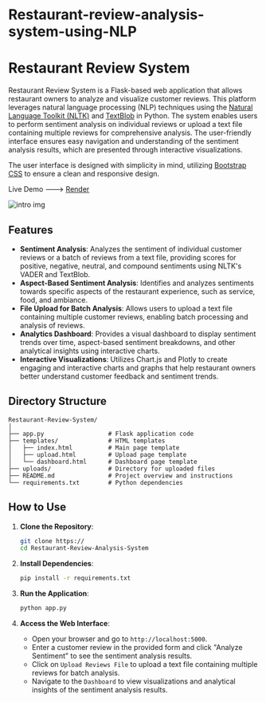 # Restaurant-review-analysis-system-using-NLP
# Restaurant Review System

Restaurant Review System is a Flask-based web application that allows restaurant owners to analyze and visualize customer reviews. This platform leverages natural language processing (NLP) techniques using the [Natural Language Toolkit (NLTK)](https://www.nltk.org/) and [TextBlob](https://textblob.readthedocs.io/en/dev/) in Python.
The system enables users to perform sentiment analysis on individual reviews or upload a text file containing multiple reviews for comprehensive analysis.
The user-friendly interface ensures easy navigation and understanding of the sentiment analysis results, which are presented through interactive visualizations.

The user interface is designed with simplicity in mind, utilizing [Bootstrap CSS](https://getbootstrap.com/) to ensure a clean and responsive design.

Live Demo ---> [Render](https://restaurant-review-analysis-system-xe67.onrender.com)

![intro img](img/intro.png)

## Features

- **Sentiment Analysis**: Analyzes the sentiment of individual customer reviews or a batch of reviews from a text file, providing scores for positive, negative, neutral, and compound sentiments using NLTK's VADER and TextBlob.
- **Aspect-Based Sentiment Analysis**: Identifies and analyzes sentiments towards specific aspects of the restaurant experience, such as service, food, and ambiance.
- **File Upload for Batch Analysis**: Allows users to upload a text file containing multiple customer reviews, enabling batch processing and analysis of reviews.
- **Analytics Dashboard**: Provides a visual dashboard to display sentiment trends over time, aspect-based sentiment breakdowns, and other analytical insights using interactive charts.
- **Interactive Visualizations**: Utilizes Chart.js and Plotly to create engaging and interactive charts and graphs that help restaurant owners better understand customer feedback and sentiment trends.

## Directory Structure

```
Restaurant-Review-System/
│
├── app.py                  # Flask application code
├── templates/              # HTML templates
│   ├── index.html          # Main page template
│   ├── upload.html         # Upload page template
│   └── dashboard.html      # Dashboard page template
├── uploads/                # Directory for uploaded files
├── README.md               # Project overview and instructions
└── requirements.txt        # Python dependencies
```

## How to Use

1. **Clone the Repository**:
    ```bash
    git clone https://
    cd Restaurant-Review-Analysis-System
    ```

2. **Install Dependencies**:
    ```bash
    pip install -r requirements.txt
    ```

3. **Run the Application**:
    ```bash
    python app.py
    ```

4. **Access the Web Interface**:
    - Open your browser and go to `http://localhost:5000`.
    - Enter a customer review in the provided form and click "Analyze Sentiment" to see the sentiment analysis results.
    - Click on `Upload Reviews File` to upload a text file containing multiple reviews for batch analysis.
    - Navigate to the `Dashboard` to view visualizations and analytical insights of the sentiment analysis results.


